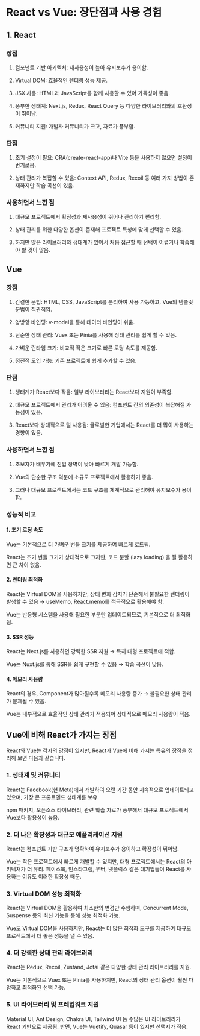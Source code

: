 # React vs Vue: 장단점과 사용 경험

## 1. React

### 장점

1. 컴포넌트 기반 아키텍처: 재사용성이 높아 유지보수가 용이함.

2. Virtual DOM: 효율적인 렌더링 성능 제공.

3. JSX 사용: HTML과 JavaScript를 함께 사용할 수 있어 가독성이 좋음.

4. 풍부한 생태계: Next.js, Redux, React Query 등 다양한 라이브러리와의 호환성이 뛰어남.

5. 커뮤니티 지원: 개발자 커뮤니티가 크고, 자료가 풍부함.

### 단점

1. 초기 설정이 필요: CRA(create-react-app)나 Vite 등을 사용하지 않으면 설정이 번거로움.

2. 상태 관리가 복잡할 수 있음: Context API, Redux, Recoil 등 여러 가지 방법이 존재하지만 학습 곡선이 있음.


### 사용하면서 느낀 점

1. 대규모 프로젝트에서 확장성과 재사용성이 뛰어나 관리하기 편리함.

2. 상태 관리를 위한 다양한 옵션이 존재해 프로젝트 특성에 맞게 선택할 수 있음.

3. 하지만 많은 라이브러리와 생태계가 있어서 처음 접근할 때 선택이 어렵거나 학습해야 할 것이 많음.

## Vue

### 장점

1. 간결한 문법: HTML, CSS, JavaScript를 분리하여 사용 가능하고, Vue의 템플릿 문법이 직관적임.

2. 양방향 바인딩: v-model을 통해 데이터 바인딩이 쉬움.

3. 단순한 상태 관리: Vuex 또는 Pinia를 사용해 상태 관리를 쉽게 할 수 있음.

4. 가벼운 런타임 크기: 비교적 작은 크기로 빠른 로딩 속도를 제공함.

5. 점진적 도입 가능: 기존 프로젝트에 쉽게 추가할 수 있음.

### 단점

1. 생태계가 React보다 작음: 일부 라이브러리는 React보다 지원이 부족함.

2. 대규모 프로젝트에서 관리가 어려울 수 있음: 컴포넌트 간의 의존성이 복잡해질 가능성이 있음.

3. React보다 상대적으로 덜 사용됨: 글로벌한 기업에서는 React를 더 많이 사용하는 경향이 있음.

### 사용하면서 느낀 점

1. 초보자가 배우기에 진입 장벽이 낮아 빠르게 개발 가능함.

2. Vue의 단순한 구조 덕분에 소규모 프로젝트에서 활용하기 좋음.

3. 그러나 대규모 프로젝트에서는 코드 구조를 체계적으로 관리해야 유지보수가 용이함.

### 성능적 비교

#### 1. 초기 로딩 속도

Vue는 기본적으로 더 가벼운 번들 크기를 제공하여 빠르게 로드됨.

React는 초기 번들 크기가 상대적으로 크지만, 코드 분할 (lazy loading) 을 잘 활용하면 큰 차이 없음.

#### 2. 렌더링 최적화

React는 Virtual DOM을 사용하지만, 상태 변화 감지가 단순해서 불필요한 렌더링이 발생할 수 있음 → useMemo, React.memo를 적극적으로 활용해야 함.

Vue는 반응형 시스템을 사용해 필요한 부분만 업데이트되므로, 기본적으로 더 최적화됨.


#### 3. SSR 성능

React는 Next.js를 사용하면 강력한 SSR 지원 → 특히 대형 프로젝트에 적합.

Vue는 Nuxt.js를 통해 SSR을 쉽게 구현할 수 있음 → 학습 곡선이 낮음.

#### 4. 메모리 사용량

React의 경우, Component가 많아질수록 메모리 사용량 증가 → 불필요한 상태 관리가 문제될 수 있음.

Vue는 내부적으로 효율적인 상태 관리가 적용되어 상대적으로 메모리 사용량이 적음.


## Vue에 비해 React가 가지는 장점
React와 Vue는 각자의 강점이 있지만, React가 Vue에 비해 가지는 특유의 장점을 정리해 보면 다음과 같습니다.

### 1. 생태계 및 커뮤니티
React는 Facebook(현 Meta)에서 개발하여 오랜 기간 동안 지속적으로 업데이트되고 있으며, 가장 큰 프론트엔드 생태계를 보유.

npm 패키지, 오픈소스 라이브러리, 관련 학습 자료가 풍부해서 대규모 프로젝트에서 Vue보다 활용성이 높음.

### 2. 더 나은 확장성과 대규모 애플리케이션 지원
React는 컴포넌트 기반 구조가 명확하여 유지보수가 용이하고 확장성이 뛰어남.

Vue는 작은 프로젝트에서 빠르게 개발할 수 있지만, 대형 프로젝트에서는 React의 아키텍처가 더 유리.
페이스북, 인스타그램, 우버, 넷플릭스 같은 대기업들이 React를 사용하는 이유도 이러한 확장성 때문.

### 3. Virtual DOM 성능 최적화
React는 Virtual DOM을 활용하여 최소한의 변경만 수행하며, Concurrent Mode, Suspense 등의 최신 기능을 통해 성능 최적화 가능.

Vue도 Virtual DOM을 사용하지만, React는 더 많은 최적화 도구를 제공하여 대규모 프로젝트에서 더 좋은 성능을 낼 수 있음.

### 4. 더 강력한 상태 관리 라이브러리
React는 Redux, Recoil, Zustand, Jotai 같은 다양한 상태 관리 라이브러리를 지원.

Vue는 기본적으로 Vuex 또는 Pinia를 사용하지만, React의 상태 관리 옵션이 훨씬 다양하고 최적화된 선택 가능.

### 5. UI 라이브러리 및 프레임워크 지원
Material UI, Ant Design, Chakra UI, Tailwind UI 등 수많은 UI 라이브러리가 React 기반으로 제공됨.
반면, Vue는 Vuetify, Quasar 등이 있지만 선택지가 적음.